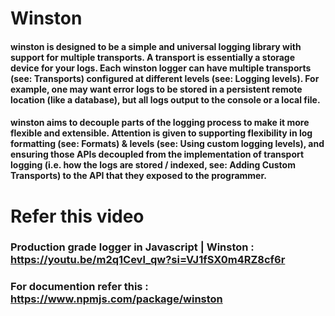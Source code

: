 # Winston

#### winston is designed to be a simple and universal logging library with support for multiple transports. A transport is essentially a storage device for your logs. Each winston logger can have multiple transports (see: Transports) configured at different levels (see: Logging levels). For example, one may want error logs to be stored in a persistent remote location (like a database), but all logs output to the console or a local file.

#### winston aims to decouple parts of the logging process to make it more flexible and extensible. Attention is given to supporting flexibility in log formatting (see: Formats) & levels (see: Using custom logging levels), and ensuring those APIs decoupled from the implementation of transport logging (i.e. how the logs are stored / indexed, see: Adding Custom Transports) to the API that they exposed to the programmer.

# Refer this video 

### Production grade logger in Javascript | Winston : https://youtu.be/m2q1Cevl_qw?si=VJ1fSX0m4RZ8cf6r

### For documention refer this : https://www.npmjs.com/package/winston
